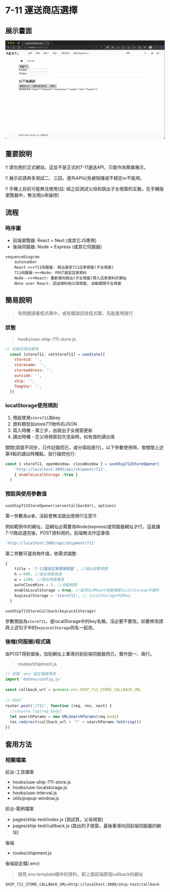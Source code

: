 # 7-11 運送商店選擇

## 展示畫面

![](imgs/demo-711-store.gif)

## 重要說明

!! 請勿用於正式網站，這並不是正式的7-11運送API，只能作為簡單展示。

!! 展示前請再多測試二、三回，連外API以免被阻擋或不穩定or不能用。

!! 手機上目前可能無法使用(註: 經之前測試父母和跳出子女視窗的互動，在手機版瀏覽器中，無法用js來操控)

## 流程

### 時序圖

- 前端瀏覽器: React = Next (或其它JS應用)
- 後端伺服器: Node = Express (或其它伺服器)

```mermaid
sequenceDiagram
    autonumber
    React->>+711伺服器: 跳出連至711店家視窗(子女視窗)
    711伺服器->>+Node: POST選定店家資料
    Node-->>+React: 重新導向跳出(子女視窗)帶入店家資料於網址
    Note over React: 回送資料給父母視窗, 自動關閉子女視窗
```

## 簡易說明

> 有問題請看程式碼中，或有錯誤訊找程式碼，先能套用就行

### 狀態

> hooks/use-ship-711-store.js

```js
// 記錄店家狀態用
  const [store711, setStore711] = useState({
    storeid: '',
    storename: '',
    storeaddress: '',
    outside: '',
    ship: '',
    TempVar: '',
  })
```

### localStorage使用規則

1. 預設使用`store711`為key
2. 資料類型如store711物件的JSON
3. 寫入時機 - 第三步，由跳出子女視窗更新
4. 讀出時機 - 在父母視窗初次渲染時，如有值則讀出值

關閉(頁面不同步，只作記錄而已，或分兩段進行)，以下參數使用時，會關閉上述第4點的讀出時機點，自行操控也行:

```js
const { store711, openWindow, closeWindow } = useShip711StoreOpener(
    'http://localhost:3005/api/shipment/711',
    { enableLocalStorage :true } 
  )
```

### 預設與使用參數值

`useShip711StoreOpener(serverCallbackUrl, options)`

第一參數為`必要`，沒給會無法跳出使用(!!注意!!)

例如範例中的網址，這網址必需要為Node(express)或伺服器網址才行，這是讓7-11商店選完後，POST資料用的，前端無法作這事情:

```js
'http://localhost:3005/api/shipment/711'
```

第二參數可選為物件值，依需求調整:

```js
{
    title = '7-11運送店家選擇視窗', //跳出視窗標題
    h = 680, //跳出視窗高度
    w = 1209, //跳出視窗寬度
    autoCloseMins = 5, //自動關閉
    enableLocalStorage = true, //是否didMount時要讀取localStorage中資料
    keyLocalStorage = 'store711', // localStorage中的key
  }
```

`useShip711StoreCallback(keyLocalStorage)`

參數預設為`store711`，是localStorage中的key名稱，沒必要不要改。如要修改請與上述勾子中的`keyLocalStorage`同名一起改。

### 後端(伺服器)程式碼

由POST得到值後，加到網址上重導向到前端伺服器而已，實作就一、兩行。

> routes/shipment.js

```js
// 存取`.env`設定檔案使用
import 'dotenv/config.js'

const callback_url = process.env.SHIP_711_STORE_CALLBACK_URL

// POST
router.post('/711', function (req, res, next) {
  //console.log(req.body)
  let searchParams = new URLSearchParams(req.body)
  res.redirect(callback_url + '?' + searchParams.toString())
})
```

## 套用方法

### 相關檔案

前台-工具檔案

- hooks/use-ship-711-store.js
- hooks/use-localstorage.js
- hooks/use-interval.js
- utils/popup-window.js

前台-範例檔案

- pages/ship-test/index.js (測試頁，父母視窗)
- pages/ship-test/callback.js (跳出的子視窗，最後重導向回前端伺服器的網址)

後端

- routes/shipment.js

後端設定檔(.env)

> 請見.env.template檔中的資料，即上面前端那個callback的網址

```text
SHIP_711_STORE_CALLBACK_URL=http://localhost:3000/ship-test/callback
```